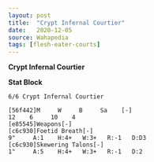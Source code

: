 ```yaml
---
layout: post
title:  "Crypt Infernal Courtier"
date:   2020-12-05
source: Wahapedia
tags: [flesh-eater-courts]
---
```


**Crypt Infernal Courtier**

**Stat Block**
```
6/6 Crypt Infernal Courtier
```

```
[56f442]M     W     B     Sa    [-]
12    6     10    4     
[e85545]Weapons[-]
[c6c930]Foetid Breath[-]
9"     A:1    H:4+   W:3+   R:-1   D:D3  
[c6c930]Skewering Talons[-]
1"     A:5    H:4+   W:3+   R:-1   D:2   
```


